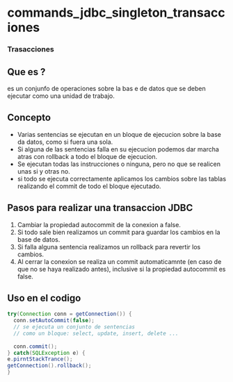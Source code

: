 # commands_jdbc_singleton_transacciones


### Trasacciones

## Que es ?
es un conjunfo de operaciones sobre la bas e de datos que se deben ejecutar como una unidad de trabajo.

## Concepto
- Varias sentencias se ejecutan en un bloque de ejecucion sobre la base da datos, como si fuera una sola.
- Si alguna de las sentencias falla en su ejecucion podemos dar marcha atras con rollback a todo el bloque de ejecucion.
- Se ejecutan todas las instrucciones o ninguna, pero no que se realicen unas si y otras no.
- si todo se ejecuta correctamente aplicamos los cambios sobre las tablas realizando el commit de todo el bloque ejecutado.

## Pasos para realizar una transaccion JDBC
1. Cambiar la propiedad autocommit de la conexion a false.
2. Si todo sale bien realizamos un commit para guardar los cambios en la base de datos.
3. Si falla alguna sentencia realizamos un rollback para revertir los cambios.
4. Al cerrar la conexion se realiza un commit automaticamnte (en caso de que no se haya realizado antes), inclusive si la propiedad autocommit es false.

## Uso en el codigo

``` java
try(Connection conn = getConnection()) {
  conn.setAutoCommit(false);
  // se ejecuta un conjunto de sentencias 
  // como un bloque: select, update, insert, delete ...
  
  conn.commit();
} catch(SQLException e) {
e.pirntStackTrance();
getConnection().rollback();
}

```
